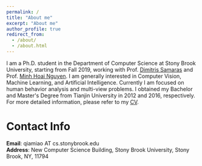 ```yaml
---
permalink: /
title: "About me"
excerpt: "About me"
author_profile: true
redirect_from: 
  - /about/
  - /about.html
---
```


I am a Ph.D. student in the Department of Computer Science at Stony Brook University, starting from Fall 2019, working with Prof. [Dimitris Samaras](https://www3.cs.stonybrook.edu/~samaras/) and Prof. [Minh Hoai Nguyen](https://www3.cs.stonybrook.edu/~minhhoai/). I am generally interested in Computer Vision, Machine Learning, and Artificial Intelligence. Currently I am focused on human behavior analysis and multi-view problems. I obtained my Bachelor and Master's Degree from Tianjin University in 2012 and 2016, respectively. For more detailed information, please refer to my [CV](files/Qiaomu_Miao_CV.pdf). <br>

Contact Info
======
**Email**: qiamiao AT cs.stonybrook.edu <br>
**Address**: New Computer Science Building, Stony Brook University, Stony Brook, NY, 11794



